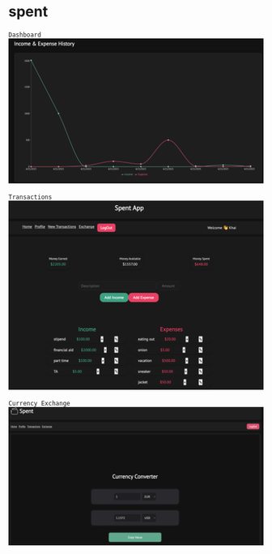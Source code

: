 # spent

`Dashboard`
<img src="assets/dashboard.png" alt="Dashboard">

`Transactions`
<img src="assets/image.png" alt="Transaction">

`Currency Exchange`
<img src="assets/exchange.png" alt="Exchange">

